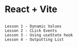 # React + Vite

## 

    Lesson 1 - Dynamic Values 
    Lesson 2 - CLick Events
    Lesson 3 - Using useState hook
    Lesson 4 - Outputting List 

